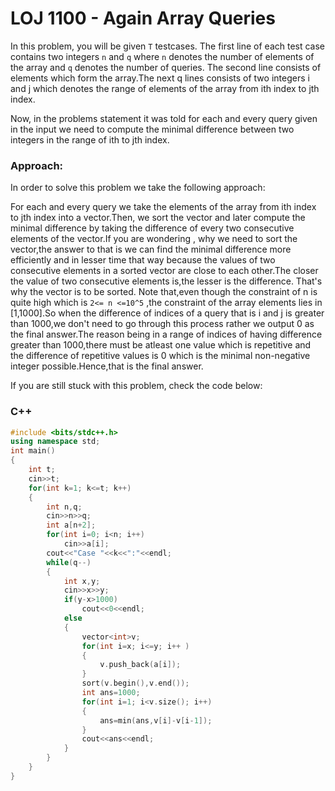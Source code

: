 # LOJ 1100 - Again Array Queries

In this problem, you will be given `T` testcases. The first line of each test case contains two integers `n`  and `q` where `n` denotes the number of elements of the array and `q` denotes the number of queries.
The second line consists of elements which form the array.The next q lines consists of two integers i and j which denotes the range of elements of the array from ith index to jth index.

Now, in the problems statement it was told for each and every query given in the input we need to compute the minimal difference between two integers in the range of ith to jth index.


### Approach:
In order to solve this problem we take the following approach:

For each and every query we take the elements of the array from ith index to jth index into a vector.Then, we sort the vector and later compute
the minimal difference by taking the difference of every two consecutive elements of the vector.If you are wondering , why we need to sort the vector,the answer to that is we can find the minimal
difference more efficiently and in lesser time that way because the values of two consecutive elements in a sorted vector are close to each other.The closer the value of two consecutive elements is,the lesser is the difference.
That's why the vector is to be sorted.
Note that,even though the constraint of n is quite high which is `2<= n <=10^5` ,the  constraint of the array elements lies in [1,1000].So when the difference of indices of a query that is i and j
is greater than 1000,we don't need to go through this process rather we output 0 as the final answer.The reason being in a range of indices of having difference greater than 1000,there must be atleast
one value which is repetitive and the difference of repetitive values is 0 which is the minimal non-negative integer possible.Hence,that is the final answer.

If you are still stuck with this problem, check the code below:

### C++
```cpp
#include <bits/stdc++.h>
using namespace std;
int main()
{
    int t;
    cin>>t;
    for(int k=1; k<=t; k++)
    {
        int n,q;
        cin>>n>>q;
        int a[n+2];
        for(int i=0; i<n; i++)
            cin>>a[i];
        cout<<"Case "<<k<<":"<<endl;
        while(q--)
        {
            int x,y;
            cin>>x>>y;
            if(y-x>1000)
                cout<<0<<endl;
            else
            {
                vector<int>v;
                for(int i=x; i<=y; i++ )
                {
                    v.push_back(a[i]);
                }
                sort(v.begin(),v.end());
                int ans=1000;
                for(int i=1; i<v.size(); i++)
                {
                    ans=min(ans,v[i]-v[i-1]);
                }
                cout<<ans<<endl;
            }
        }
    }
}
```
